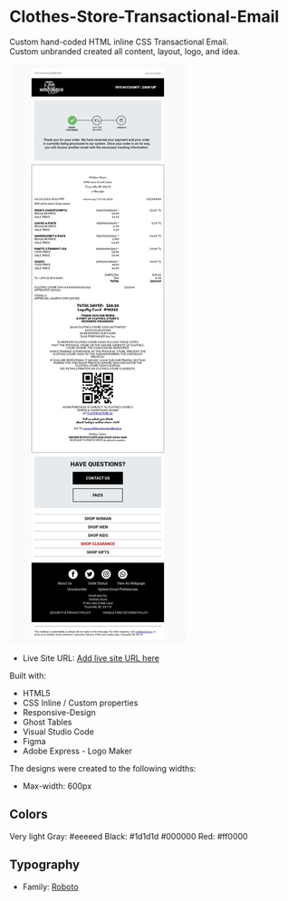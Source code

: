 # Clothes-Store-Transactional-Email
Custom hand-coded HTML inline CSS Transactional Email.<br>
Custom unbranded created all content, layout, logo, and idea.<br>  

![](email-preview-transactional.jpeg)

- Live Site URL: [Add live site URL here](https://ryoshi1001.github.io/Clothes-Store-Transactional-Email/)

Built with:
- HTML5 
- CSS Inline / Custom properties
- Responsive-Design
- Ghost Tables
- Visual Studio Code
- Figma
- Adobe Express - Logo Maker
  
The designs were created to the following widths:
- Max-width: 600px
  
## Colors
Very light Gray: #eeeeed
Black: #1d1d1d #000000
Red: #ff0000

## Typography
- Family: [Roboto]([https://fonts.google.com/specimen/Be+Vietnam+Pro](https://fonts.google.com/specimen/Roboto))


